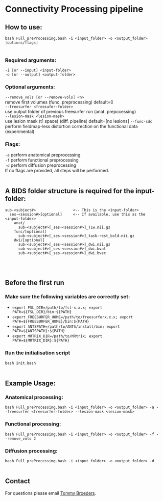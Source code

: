 # Connectivity Processing pipeline

## How to use:
`bash Full_preProcessing.bash -i <input_folder> -o <output_folder> [options/flags]`
<br/><br/>
### Required arguments:
  `-i [or --input] <input-folder>`<br/>
  `-o [or --output] <output-folder>`
### Optional arguments:
  `--remove_vols [or --remove-vols] <n>`<br/>
  remove first <n> volumes (func. preprocessing) default=0<br/>
  `--freesurfer <freesufer-folder>`<br/>
  use output folder of previous freesurfer run (anat. prepocessing)<br/>
  `--lesion-mask <lesion-mask>`<br/>
  use lesion mask (t1 space) (diff. pipeline) default=[no lesions]
  `--func-sdc`<br/>
  perform fieldmap-less distortion correction on the functional data (experimental)
### Flags:
  `-a` perform anatomical preprocessing<br/>
  `-f` perform functional preprocessing<br/>
  `-d` perform diffusion preprocessing<br/>
  If no flags are provided, all steps will be performed.
<br/><br/>
## A BIDS folder structure is required for the input-folder:

```
sub-<subject#>                 <-- This is the <input-folder>
  ses-<session#>[optional]     <-- If available, use this as the <input-folder>
    anat/
      sub-<subject#>[_ses-<session#>]_T1w.nii.gz
    func/[optional]
      sub-<subject#>[_ses-<session#>]_task-rest_bold.nii.gz
    dwi/[optional]
      sub-<subject#>[_ses-<session#>]_dwi.nii.gz
      sub-<subject#>[_ses-<session#>]_dwi.bval
      sub-<subject#>[_ses-<session#>]_dwi.bvec
```
<br/><br/>

## Before the first run
### Make sure the following variables are correctly set:
  - `export FSL_DIR=/path/to/fsl-x.x.x; export PATH=${FSL_DIR}/bin:${PATH}`
  - `export FREESURFER_HOME=/path/to/freesurferx.x.x; export PATH=${FREESURFER_HOME}/bin:${PATH}`
  - `export ANTSPATH=/path/to/ANTS/install/bin; export PATH=${ANTSPATH}:${PATH}`
  - `export MRTRIX_DIR=/path/to/MRtrix; export PATH=${MRTRIX_DIR}:${PATH}`

### Run the initialisation script
`bash init.bash` 
 <br/><br/>

## Example Usage:
### Anatomical processing:
`bash Full_preProcessing.bash -i <input_folder> -o <output_folder> -a --freesurfer <freesurfer-folder> --lesion-mask <lesion-mask>`
### Functional processing:
`bash Full_preProcessing.bash -i <input_folder> -o <output_folder> -f --remove_vols 2`
### Diffusion processing:
`bash Full_preProcessing.bash -i <input_folder> -o <output_folder> -d`
<br/><br/>

## Contact
For questions please email [Tommy Broeders](mailto:t.broeders@amsterdamumc.nl).